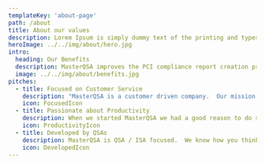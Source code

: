 ```yaml
---
templateKey: 'about-page'
path: /about
title: About our values
description: Lorem Ipsum is simply dummy text of the printing and typesetting industry. Lorem Ipsum has been the industry's standard dummy text ever since the 1500s
heroImage: ../../img/about/hero.jpg
intro:
  heading: Our Benefits
  description: MasterQSA improves the PCI compliance report creation process for both professional security assessors and the employees of the merchant being assessed. On top of this improved experience, MasterQSA lowers the cost of report creation and improves QSA productivity. 
  image: ../../img/about/benefits.jpg
pitches:
  - title: Focused on Customer Service
    description: "MasterQSA is a customer driven company.  Our mission is focused on one thing:  “Develop tools to empower compliance assessors”.  Every feature in our products has been built with one thing in mind, our customers.  We listen to what our customers are asking for and we don’t stop until we have developed those features.  As a MasterQSA customer, you have an open line of communication to our customer service reps, our programmers, our managers and to the leadership.  Please submit ideas for product improvements.  Each quarter, if you are the first to submit an idea that we place in our backlog, you will be rewarded with license credits!"
    icon: FocusedIcon
  - title: Passionate about Productivity
    description: When we started MasterQSA we had a good reason to do so.  We knew that performing PCI assessments for merchants and service providers was a difficult and arduous process.  We knew that very few options existed to simplify the process.  We also knew that the cost of anything available put it out of reach for many assessor firms.  What makes us unique is not only do we have a sensible pricing model, but our product is 100% focused on improving productivity.  You will spend more valuable time helping your customers rather than using the PCI Counsel’s template for ROC completion.  
    icon: ProductivityIcon
  - title: Developed by QSAs
    description: MasterQSA is QSA / ISA focused.  We know how you think, how you prefer to operate, and we know you are busy.  We have incorporated features into our products to take the headaches out of assessments so yu can focus on higher quality outcomes, not scheduling meetings and trying to keep up with 10 different ROC projects at the same time.  Try our products absolutely free for 30 days and see how MasterQSA can transform your business.
    icon: DevelopedIcon
---
```

